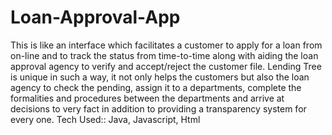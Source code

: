 # Loan-Approval-App 
This is like an interface which facilitates a customer to apply for a loan from on-line and to track the status from time-to-time along with aiding the loan approval agency to verify and accept/reject the customer file. Lending Tree is unique in such a way, it not only helps the customers but also the loan agency to check the pending, assign it to a departments, complete the formalities and procedures between the departments and  arrive at decisions to very fact in addition to providing a transparency system for every one.
Tech Used:: 
Java, Javascript, Html
